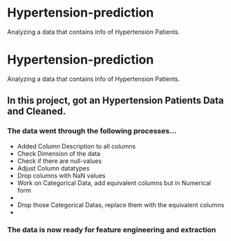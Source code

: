 # Hypertension-prediction
Analyzing a data that contains info of Hypertension Patients.

# Hypertension-prediction
Analyzing a data that contains info of Hypertension Patients.
## In this project, got an Hypertension Patients Data and Cleaned.
### The data went through the following processes...

<ul>
  <li> Added Column Description to all columns </li>
  <li> Check Dimension of the data </li>
  <li> Check if there are null-values </li>
  <li> Adjust Column datatypes </li>
  <li> Drop columns with NaN values </li>
  <li> Work on Categorical Data, add equivalent columns but in Numerical form <li>
  <li> Drop those Categorical Datas, replace  them with the equivalent columns <li>
</ul>
 
 ### The data is now ready for feature engineering and extraction
